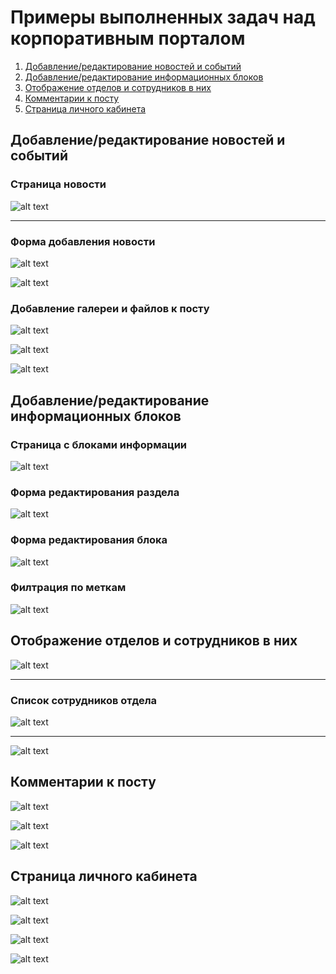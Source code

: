 <style>
img
{
    display:block; 
    float:none; 
    margin-left:auto;
    margin-right:auto;
}
</style>

# Примеры выполненных задач над корпоративным порталом

1. [Добавление/редактирование новостей и событий](#news)
2. [Добавление/редактирование информационных блоков](#info-blocks)
3. [Отображение отделов и сотрудников в них](#departments)
4. [Комментарии к посту](#comments)
5. [Страница личного кабинета](#profile)

<a name="news"></a>
## Добавление/редактирование новостей и событий
### Страница новости
![alt text](https://github.com/Anatov777/corporate-portal/blob/main/images/news/news-page.png)

---
### Форма добавления новости
![alt text](https://github.com/Anatov777/corporate-portal/blob/main/images/news/news-add-1.png)

![alt text](https://github.com/Anatov777/corporate-portal/blob/main/images/news/news-add-2.png)

### Добавление галереи и файлов к посту
![alt text](https://github.com/Anatov777/corporate-portal/blob/main/images/news/news-gallery.png)

![alt text](https://github.com/Anatov777/corporate-portal/blob/main/images/news/news-files.png)

![alt text](https://github.com/Anatov777/corporate-portal/blob/main/images/news/news-attachments.png)

<a name="info-blocks"></a>
## Добавление/редактирование информационных блоков
### Страница с блоками информации
![alt text](https://github.com/Anatov777/corporate-portal/blob/main/images/infoblocks/info-page.png)

### Форма редактирования раздела
![alt text](https://github.com/Anatov777/corporate-portal/blob/main/images/infoblocks/tab-edit.png)

### Форма редактирования блока
![alt text](https://github.com/Anatov777/corporate-portal/blob/main/images/infoblocks/block-edit.png)

### Филтрация по меткам
![alt text](https://github.com/Anatov777/corporate-portal/blob/main/images/infoblocks/tags.png)

<a name="departments"></a>
## Отображение отделов и сотрудников в них
![alt text](https://github.com/Anatov777/corporate-portal/blob/main/images/departments/departments-1.png)

---
### Список сотрудников отдела

![alt text](https://github.com/Anatov777/corporate-portal/blob/main/images/departments/departments-2.png)

---

![alt text](https://github.com/Anatov777/corporate-portal/blob/main/images/departments/departments-3.png)

<a name="comments"></a>
## Комментарии к посту

![alt text](https://github.com/Anatov777/corporate-portal/blob/main/images/comments/comments.png)

![alt text](https://github.com/Anatov777/corporate-portal/blob/main/images/comments/comments-add.png)

![alt text](https://github.com/Anatov777/corporate-portal/blob/main/images/comments/comments-delete.png)

<a name="profile"></a>
## Страница личного кабинета

![alt text](https://github.com/Anatov777/corporate-portal/blob/main/images/profile/profile-1.png)

![alt text](https://github.com/Anatov777/corporate-portal/blob/main/images/profile/profile-2.png)

![alt text](https://github.com/Anatov777/corporate-portal/blob/main/images/profile/profile-3.png)

![alt text](https://github.com/Anatov777/corporate-portal/blob/main/images/profile/profile-4.png)
